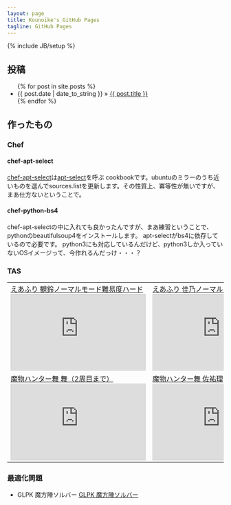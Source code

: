 ```yaml
---
layout: page
title: Kounoike's GitHub Pages
tagline: GitHub Pages
---
```

{% include JB/setup %}

## 投稿

<ul class="posts">
  {% for post in site.posts %}
    <li><span>{{ post.date | date_to_string }}</span> &raquo; <a href="{{ BASE_PATH }}{{ post.url }}">{{ post.title }}</a></li>
  {% endfor %}
</ul>

## 作ったもの

### Chef

#### chef-apt-select
[chef-apt-select](https://github.com/kounoike/chef-apt-select)は[apt-select](https://github.com/jblakeman/apt-select)を呼ぶ
cookbookです。ubuntuのミラーのうち近いものを選んでsources.listを更新します。その性質上、冪等性が無いですが、まあ仕方ないということで。

#### chef-python-bs4
chef-apt-selectの中に入れても良かったんですが、まあ練習ということで、pythonのbeautifulsoup4をインストールします。
apt-selectがbs4に依存しているので必要です。
python3にも対応しているんだけど、python3しか入っていないOSイメージって、今作れるんだっけ・・・？



### TAS

<table>
<tr><td>
 <a href="TAS-Airfli/misuzu.html">えあふり 観鈴ノーマルモード難易度ハード</a>
 <iframe width="312" height="176" src="http://ext.nicovideo.jp/thumb/sm23280135" scrolling="no" style="border:solid 1px #CCC;" frameborder="0"><a href="http://www.nicovideo.jp/watch/sm23280135">【ニコニコ動画】【TAS】えあふり　観鈴ちん危機一髪　ノーマルモードハード観鈴 in 20:41.60</a></iframe>
</td>
<td>
<a href="TAS-Airfli/kano.html">えあふり 佳乃ノーマルモード難易度ハード</a>
<iframe width="312" height="176" src="http://ext.nicovideo.jp/thumb/sm24571384" scrolling="no" style="border:solid 1px #CCC;" frameborder="0"><a href="http://www.nicovideo.jp/watch/sm24571384">【ニコニコ動画】【TAS】えあふり　観鈴ちん危機一髪　ノーマルモードハード佳乃 in 20:45.00</a></iframe></td></tr>
<tr>
<td>
 <a href="TAS-MamonoHunterMai/pages/mai/">魔物ハンター舞 舞（2周目まで）</a>
 <iframe width="312" height="176" src="http://ext.nicovideo.jp/thumb/sm16498187" scrolling="no" style="border:solid 1px #CCC;" frameborder="0"><a href="http://www.nicovideo.jp/watch/sm16498187">【ニコニコ動画】[TAS] 魔物ハンター舞 22:53.65</a></iframe>
</td>

<td>
 <a href="TAS-MamonoHunterMai/pages/sayuri/">魔物ハンター舞 佐祐理</a>
 <iframe width="312" height="176" src="http://ext.nicovideo.jp/thumb/sm22990748" scrolling="no" style="border:solid 1px #CCC;" frameborder="0"><a href="http://www.nicovideo.jp/watch/sm22990748">【ニコニコ動画】【TAS】魔物ハンター舞　佐祐理モード in 11:08.07</a></iframe>
</td></tr>
</table>

### 最適化問題

* GLPK 魔方陣ソルバー
[GLPK 魔方陣ソルバー](https://github.com/kounoike/glpk-mahoujin)


